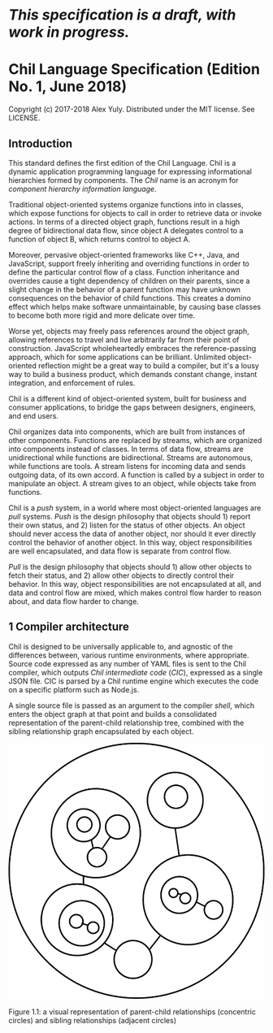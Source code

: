 # *This specification is a draft, with work in progress.*

# Chil Language Specification (Edition No. 1, June 2018)

Copyright (c) 2017-2018 Alex Yuly. Distributed under the MIT license. See LICENSE.

## Introduction

This standard defines the first edition of the Chil Language. Chil is a dynamic application programming language for expressing informational hierarchies formed by components. The *Chil* name is an acronym for *component hierarchy information language*.

Traditional object-oriented systems organize functions into in classes, which expose functions for objects to call in order to retrieve data or invoke actions. In terms of a directed object graph, functions result in a high degree of bidirectional data flow, since object A delegates control to a function of object B, which returns control to object A.

Moreover, pervasive object-oriented frameworks like C++, Java, and JavaScript, support freely inheriting and overriding functions in order to define the particular control flow of a class. Function inheritance and overrides cause a tight dependency of children on their parents, since a slight change in the behavior of a parent function may have unknown consequences on the behavior of child functions. This creates a domino effect which helps make software unmaintainable, by causing base classes to become both more rigid and more delicate over time.

Worse yet, objects may freely pass references around the object graph, allowing references to travel and live arbitrarily far from their point of construction. JavaScript wholeheartedly embraces the reference-passing approach, which for some applications can be brilliant. Unlimited object-oriented reflection might be a great way to build a compiler, but it's a lousy way to build a business product, which demands constant change, instant integration, and enforcement of rules.

Chil is a different kind of object-oriented system, built for business and consumer applications, to bridge the gaps between designers, engineers, and end users.

Chil organizes data into components, which are built from instances of other components. Functions are replaced by streams, which are organized into components instead of classes. In terms of data flow, streams are unidirectional while functions are bidirectional. Streams are autonomous, while functions are tools. A stream listens for incoming data and sends outgoing data, of its own accord. A function is called by a subject in order to manipulate an object. A stream gives to an object, while objects take from functions.

Chil is a *push* system, in a world where most object-oriented languages are *pull* systems. *Push* is the design philosophy that objects should 1) report their own status, and 2) listen for the status of other objects. An object should never access the data of another object, nor should it ever directly control the behavior of another object. In this way, object responsibilities are well encapsulated, and data flow is separate from control flow.

*Pull* is the design philosophy that objects should 1) allow other objects to fetch their status, and 2) allow other objects to directly control their behavior. In this way, object responsibilities are not encapsulated at all, and data and control flow are mixed, which makes control flow harder to reason about, and data flow harder to change.

## 1 Compiler architecture

Chil is designed to be universally applicable to, and agnostic of the differences between, various runtime environments, where appropriate. Source code expressed as any number of YAML files is sent to the Chil compiler, which outputs *Chil intermediate code* (*CIC*), expressed as a single JSON file. CIC is parsed by a Chil runtime engine which executes the code on a specific platform such as Node.js.

A single source file is passed as an argument to the compiler *shell*, which enters the object graph at that point and builds a consolidated representation of the parent-child relationship tree, combined with the sibling relationship graph encapsulated by each object.

![Figure 1.1: a visual representation of parent-child relationships (concentric circles) and sibling relationships (adjacent circles)](images/Figure-1.png)

Figure 1.1: a visual representation of parent-child relationships (concentric circles) and sibling relationships (adjacent circles)
